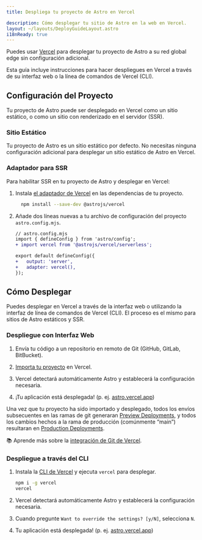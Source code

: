 ```yaml
---
title: Despliega tu proyecto de Astro en Vercel

description: Cómo desplegar tu sitio de Astro en la web en Vercel.
layout: ~/layouts/DeployGuideLayout.astro
i18nReady: true
---
```


Puedes usar [Vercel](http://vercel.com/) para desplegar tu proyecto de Astro a su red global edge sin configuración adicional.


Esta guía incluye instrucciones para hacer despliegues en Vercel a través de su interfaz web o la línea de comandos de Vercel (CLI).

## Configuración del Proyecto

Tu proyecto de Astro puede ser desplegado en Vercel como un sitio estático, o como un sitio con renderizado en el servidor (SSR).


### Sitio Estático

Tu proyecto de Astro es un sitio estático por defecto. No necesitas ninguna configuración adicional para desplegar un sitio estático de Astro en Vercel. 

### Adaptador para SSR

Para habilitar SSR en tu proyecto de Astro y desplegar en Vercel:

1. Instala [el adaptador de Vercel](https://github.com/withastro/astro/tree/main/packages/integrations/vercel) en las dependencias de tu proyecto.

    ```bash
      npm install --save-dev @astrojs/vercel
    ```

1. Añade dos líneas nuevas a tu archivo de configuración del proyecto `astro.config.mjs`.

    ```diff
    // astro.config.mjs
    import { defineConfig } from 'astro/config';
    + import vercel from '@astrojs/vercel/serverless';

    export default defineConfig({
    +   output: 'server',
    +   adapter: vercel(),
    });
    ```

## Cómo Desplegar

Puedes desplegar en Vercel a través de la interfaz web o utilizando la interfaz de línea de comandos de Vercel (CLI). El proceso es el mismo para sitios de Astro estáticos y SSR.

### Despliegue con Interfaz Web

1. Envía tu código a un repositorio en remoto de Git (GitHub, GitLab, BitBucket).

2. [Importa tu proyecto](https://vercel.com/new) en Vercel.
3. Vercel detectará automáticamente Astro y establecerá la configuración necesaria.
4. ¡Tu aplicación está desplegada! (p. ej. [astro.vercel.app](https://astro.vercel.app/))


Una vez que tu proyecto ha sido importado y desplegado, todos los envíos subsecuentes en las ramas de git generaran [Preview Deployments](https://vercel.com/docs/concepts/deployments/environments#preview), y todos los cambios hechos a la rama de producción (comúnmente “main”) resultaran en [Production Deployments](https://vercel.com/docs/concepts/deployments/environments#production).


📚 Aprende más sobre la [integración de Git de Vercel](https://vercel.com/docs/concepts/git).



### Despliegue a través del CLI

1. Instala la [CLI de Vercel](https://vercel.com/cli) y ejecuta `vercel` para desplegar.


    ```bash
    npm i -g vercel
    vercel
    ```

2. Vercel detectará automáticamente Astro y establecerá la configuración necesaria.
3. Cuando pregunte `Want to override the settings? [y/N]`, selecciona `N`.
4. Tu aplicación está desplegada! (p. ej. [astro.vercel.app](https://astro.vercel.app/))
